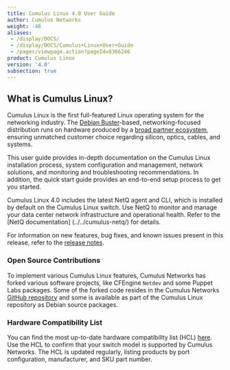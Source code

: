 ```yaml
---
title: Cumulus Linux 4.0 User Guide
author: Cumulus Networks
weight: -40
aliases:
 - /display/DOCS/
 - /display/DOCS/Cumulus+Linux+User+Guide
 - /pages/viewpage.action?pageId=8366246
product: Cumulus Linux
version: '4.0'
subsection: true
---
```

## What is Cumulus Linux?

Cumulus Linux is the first full-featured Linux operating system for the networking industry. The [Debian Buster](https://www.debian.org/releases/buster/)-based, networking-focused distribution runs on hardware produced by a [broad partner ecosystem](https://cumulusnetworks.com/hcl/), ensuring unmatched customer choice regarding silicon, optics, cables, and systems.

This user guide provides in-depth documentation on the Cumulus Linux installation process, system configuration and management, network solutions, and monitoring and troubleshooting recommendations. In addition, the quick start guide provides an end-to-end setup process to get you started.

Cumulus Linux 4.0 includes the latest NetQ agent and CLI, which is installed by default on the Cumulus Linux switch. Use NetQ to monitor and manage your data center network infrastructure and operational health. Refer to the [NetQ documentation] (../../cumulus-netq/) for details.

For information on new features, bug fixes, and known issues present in this release, refer to the [release notes](https://support.cumulusnetworks.com/hc/en-us/articles/360038927193-Cumulus-Linux-4-0-Release-Notes/).

### Open Source Contributions

To implement various Cumulus Linux features, Cumulus Networks has forked various software projects, like CFEngine `Netdev` and some Puppet Labs packages. Some of the forked code resides in the Cumulus Networks [GitHub repository](https://github.com/CumulusNetworks) and some is available as part of the Cumulus Linux repository as Debian source packages.

### Hardware Compatibility List

You can find the most up-to-date hardware compatibility list (HCL) [here](https://cumulusnetworks.com/hcl/). Use the HCL to confirm that your switch model is supported by Cumulus Networks. The HCL is updated regularly, listing products by port configuration, manufacturer, and SKU part number.
